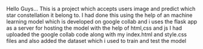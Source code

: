 Hello Guys... This is a project which accepts users image and predict which star constellation it belong to.
I had done this using the help of an machine learning model which is developed on google collab and i uses the flask app as a server for hosting the model with the help of html,css and js
I had uploaded the google collab code along with my index.html and style.css files and also added the dataset which i used to train and test the model
